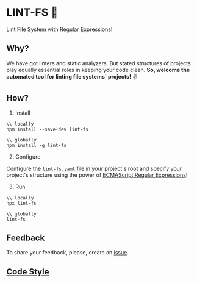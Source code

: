 # LINT-FS 📐
Lint File System with Regular Expressions!

## Why?
We have got linters and static analyzers. But stated structures of projects play equally essential roles in keeping your code clean. **So, welcome the automated tool for linting file systems` projects!** ✌️

## How?
1. Install
```
\\ locally
npm install --save-dev lint-fs

\\ globally
npm install -g lint-fs
```
2. Configure

Configure the [`lint-fs.yaml`](lint-fs.yaml) file in your project's root and specify your project's structure using the power of [ECMAScript Regular Expressions](https://regex101.com/)!

3. Run
```
\\ locally
npx lint-fs

\\ globally
lint-fs
```

## Feedback
To share your feedback, please, create an [issue](https://github.com/eshekak/lint-fs/issues).

## [Code Style](./CODESTYLE.md)
